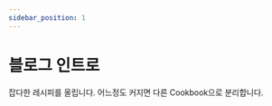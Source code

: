 ```yaml
---
sidebar_position: 1
---
```


# 블로그 인트로

<!-- TODO: 자바스크립트 Cookbook Core 완성하고 링크 연결하기 -->

잡다한 레시피를 올립니다. 어느정도 커지면 다른 Cookbook으로 분리합니다.

<!-- 프론트엔드 엔지니어라 이미 JavaScript, React는 분리했습니다. -->
